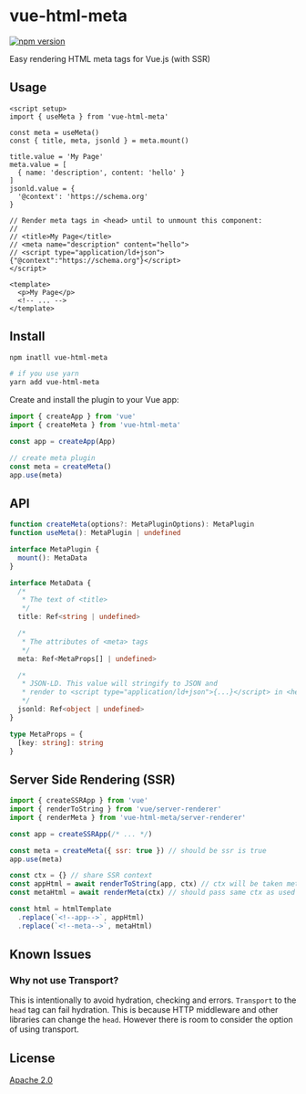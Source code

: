 # vue-html-meta

[![npm version](https://badge.fury.io/js/vue-html-meta.svg)](https://badge.fury.io/js/vue-html-meta)

Easy rendering HTML meta tags for Vue.js (with SSR)

## Usage

```vue
<script setup>
import { useMeta } from 'vue-html-meta'

const meta = useMeta()
const { title, meta, jsonld } = meta.mount()

title.value = 'My Page'
meta.value = [
  { name: 'description', content: 'hello' }
]
jsonld.value = {
  '@context': 'https://schema.org'
}

// Render meta tags in <head> until to unmount this component:
//
// <title>My Page</title>
// <meta name="description" content="hello">
// <script type="application/ld+json">{"@context":"https://schema.org"}</script>
</script>

<template>
  <p>My Page</p>
  <!-- ... -->
</template>
```

## Install

```sh
npm inatll vue-html-meta

# if you use yarn
yarn add vue-html-meta
```

Create and install the plugin to your Vue app:

```javascript
import { createApp } from 'vue'
import { createMeta } from 'vue-html-meta'

const app = createApp(App)

// create meta plugin
const meta = createMeta()
app.use(meta)
```

## API

```typescript
function createMeta(options?: MetaPluginOptions): MetaPlugin
function useMeta(): MetaPlugin | undefined

interface MetaPlugin {
  mount(): MetaData
}

interface MetaData {
  /*
   * The text of <title>
   */
  title: Ref<string | undefined>

  /*
   * The attributes of <meta> tags
   */
  meta: Ref<MetaProps[] | undefined>

  /*
   * JSON-LD. This value will stringify to JSON and
   * render to <script type="application/ld+json">{...}</script> in <head>
   */
  jsonld: Ref<object | undefined>
}

type MetaProps = {
  [key: string]: string
}
```

## Server Side Rendering (SSR)

```javascript
import { createSSRApp } from 'vue'
import { renderToString } from 'vue/server-renderer'
import { renderMeta } from 'vue-html-meta/server-renderer'

const app = createSSRApp(/* ... */)

const meta = createMeta({ ssr: true }) // should be ssr is true
app.use(meta)

const ctx = {} // share SSR context
const appHtml = await renderToString(app, ctx) // ctx will be taken metadata
const metaHtml = await renderMeta(ctx) // should pass same ctx as used by app

const html = htmlTemplate
  .replace(`<!--app-->`, appHtml)
  .replace(`<!--meta-->`, metaHtml)
```

## Known Issues

### Why not use Transport?

This is intentionally to avoid hydration, checking and errors.
`Transport` to the` head` tag can fail hydration.
This is because HTTP middleware and other libraries can change the `head`.
However there is room to consider the option of using transport.

## License

[Apache 2.0](./LICENSE)
